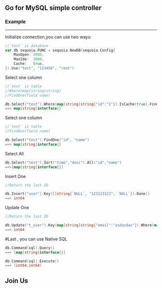 ## Go for MySQL simple controller
### Example
---
Initialize connection,you can use two ways:
```go
//`test` is database
var db sequoia.FUNC = sequoia.NewDB(sequoia.Config{
	MaxOpen: 2000,
	MaxIde:  1000,
	Cache:   true,
}).Use("test", "123456", "root")
```
Select one column
```go
//`test` is table
//Where(map[string]string)
//FindOne(field name)

db.Select("test").Where(map[string]string{"id":"2"}).IsCache(true).FindOne("id", "name")
==> map[string]interface{}
```
Select one column
```go
//`test` is table
//FindOne(field name)

db.Select("test").FindOne("id", "name")
==> map[string]interface{}
```
Select All
```go
db.Select("test").Sort("time","desc").All("id","name")
==>[map[string]interface{}]
```
Insert One
```go
//Return the last ID

db.Insert("user").Key([]string{`NULL`, "123123123", `NULL`}).Done()
==> int64
```
Update One
```go
//Return the last ID

db.Update("t_user").Key(map[string]string{"email":"asdasdas"}).Where(map[string]string{"id":"10"}).Done()
==> int64
```
#Last , you can use Native SQL
```go
db.Command(sql).Query()
==> [map[string]interface{}]

db.Command(sql).Execute()
==> (int64,int64)

```
## Join Us

